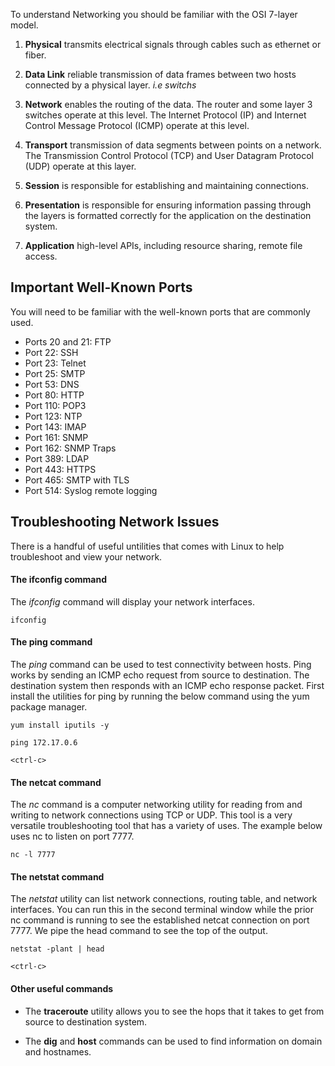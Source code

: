 To understand Networking you should be familiar with the OSI 7-layer model.

1. **Physical** transmits electrical signals through cables such as ethernet or fiber.

2. **Data Link** reliable transmission of data frames between two hosts connected by a physical layer. *i.e switchs*

3. **Network** enables the routing of the data. The router and some layer 3 switches operate at this level. The Internet Protocol (IP) and Internet Control Message Protocol (ICMP) operate at this level. 
 
4. **Transport** transmission of data segments between points on a network. The Transmission Control Protocol (TCP) and User Datagram Protocol (UDP) operate at this layer. 

5. **Session** is responsible for establishing and maintaining connections.

6. **Presentation** is responsible for ensuring information passing through the layers is formatted correctly for the application on the destination system.

7. **Application** high-level APIs, including resource sharing, remote file access.

## Important Well-Known Ports

You will need to be familiar with the well-known ports that are commonly used.

- Ports 20 and 21: FTP
- Port 22: SSH
- Port 23: Telnet
- Port 25: SMTP
- Port 53: DNS
- Port 80: HTTP
- Port 110: POP3
- Port 123: NTP
- Port 143: IMAP
- Port 161: SNMP
- Port 162: SNMP Traps
- Port 389: LDAP
- Port 443: HTTPS
- Port 465: SMTP with TLS
- Port 514: Syslog remote logging

## Troubleshooting Network Issues

There is a handful of useful untilities that comes with Linux to help troubleshoot and view your network. 

#### The ifconfig command

The *ifconfig* command will display your network interfaces.

```execute
ifconfig
```

#### The ping command

The *ping* command can be used to test connectivity between hosts. Ping works by sending an ICMP echo request from source to destination. The destination system then responds with an ICMP echo response packet. First install the utilities for ping by running the below command using the yum package manager. 

```execute
yum install iputils -y
```

```execute
ping 172.17.0.6
```

```execute
<ctrl-c>
```

#### The netcat command

The *nc* command  is a computer networking utility for reading from and writing to network connections using TCP or UDP. This tool is a very versatile troubleshooting tool that has a variety of uses. The example below uses nc to listen on port 7777.

```execute-1
nc -l 7777
```

#### The netstat command

The *netstat* utility can list network connections, routing table, and network interfaces. You can run this in the second terminal window while the prior nc command is running to see the established netcat connection on port 7777. We pipe the head command to see the top of the output. 

```execute-2
netstat -plant | head
```

```execute-1
<ctrl-c>
```

#### Other useful commands

- The **traceroute** utility allows you to see the hops that it takes to get from source to destination system.

- The **dig** and **host** commands can be used to find information on domain and hostnames. 